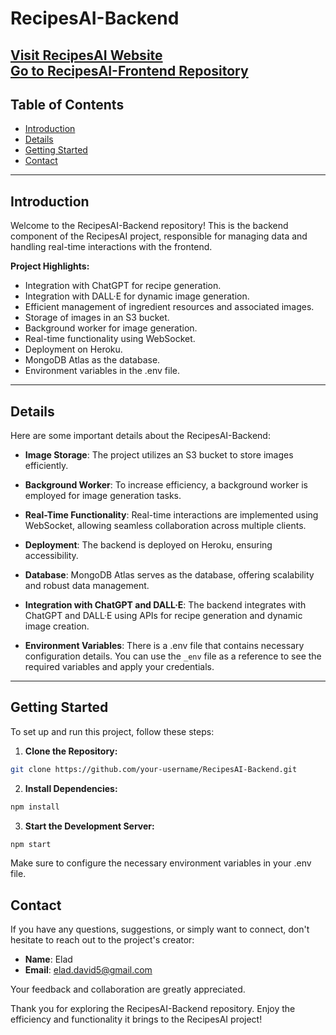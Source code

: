 # RecipesAI-Backend

[Visit RecipesAI Website](https://elad-ai-recipes.netlify.app) <br/>
[Go to RecipesAI-Frontend Repository](https://github.com/EladDavid-SW/RecipesAI-Frontend) 
---

## Table of Contents

- [Introduction](#introduction)
- [Details](#details)
- [Getting Started](#getting-started)
- [Contact](#contact)

---

## Introduction

Welcome to the RecipesAI-Backend repository! This is the backend component of the RecipesAI project, responsible for managing data and handling real-time interactions with the frontend.

**Project Highlights:**

- Integration with ChatGPT for recipe generation.
- Integration with DALL·E for dynamic image generation.
- Efficient management of ingredient resources and associated images.
- Storage of images in an S3 bucket.
- Background worker for image generation.
- Real-time functionality using WebSocket.
- Deployment on Heroku.
- MongoDB Atlas as the database.
- Environment variables in the .env file.

---

## Details

Here are some important details about the RecipesAI-Backend:

- **Image Storage**: The project utilizes an S3 bucket to store images efficiently.

- **Background Worker**: To increase efficiency, a background worker is employed for image generation tasks.

- **Real-Time Functionality**: Real-time interactions are implemented using WebSocket, allowing seamless collaboration across multiple clients.

- **Deployment**: The backend is deployed on Heroku, ensuring accessibility.

- **Database**: MongoDB Atlas serves as the database, offering scalability and robust data management.

- **Integration with ChatGPT and DALL·E**: The backend integrates with ChatGPT and DALL·E using APIs for recipe generation and dynamic image creation.

- **Environment Variables**: There is a .env file that contains necessary configuration details. You can use the `_env` file as a reference to see the required variables and apply your credentials.

---

## Getting Started

To set up and run this project, follow these steps:

1. **Clone the Repository:**

```bash
git clone https://github.com/your-username/RecipesAI-Backend.git
```


2. **Install Dependencies:**

```bash
npm install
```

3. **Start the Development Server:**

```bash
npm start
```

Make sure to configure the necessary environment variables in your .env file.

## Contact
If you have any questions, suggestions, or simply want to connect, don't hesitate to reach out to the project's creator:

- **Name**: Elad
- **Email**: elad.david5@gmail.com

Your feedback and collaboration are greatly appreciated.

Thank you for exploring the RecipesAI-Backend repository. Enjoy the efficiency and functionality it brings to the RecipesAI project!



